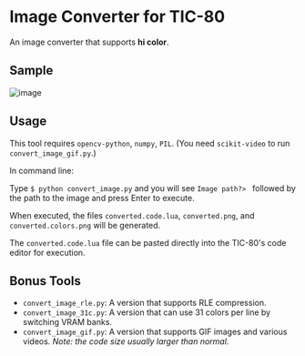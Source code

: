 # Image Converter for TIC-80
An image converter that supports **hi color**.
## Sample
![image](https://github.com/src3453/Image-Converter-for-TIC-80/assets/103661526/cb19a633-d878-4d0b-a2fe-dad027dc8fc4)
## Usage
This tool requires `opencv-python`, `numpy`, `PIL`. (You need `scikit-video` to run `convert_image_gif.py`.)



In command line:



Type `$ python convert_image.py` and you will see `Image path?> ` followed by the path to the image and press Enter to execute.



When executed, the files `converted.code.lua`, `converted.png`, and `converted.colors.png` will be generated.



The `converted.code.lua` file can be pasted directly into the TIC-80's code editor for execution.



## Bonus Tools



- `convert_image_rle.py`: A version that supports RLE compression.
- `convert_image_31c.py`: A version that can use 31 colors per line by switching VRAM banks.
- `convert_image_gif.py`: A version that supports GIF images and various videos. *Note: the code size usually larger than normal.*
